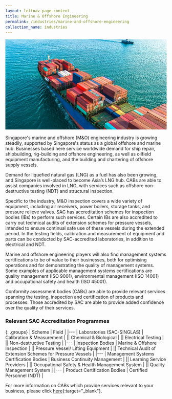 ```yaml
---
layout: leftnav-page-content
title: Marine & Offshore Engineering
permalink: /industries/marine-and-offshore-engineering
collection_name: industries
---
```


![Marine and Offshore Engineering Industry](/images/industries/marine.jpg)

Singapore's marine and offshore (M&O) engineering industry is growing steadily, supported by Singapore's status as a global offshore and marine hub. Businesses based here service worldwide demand for ship repair, shipbuilding, rig-building and offshore engineering, as well as oilfield equipment manufacturing, and the building and chartering of offshore supply vessels. 

Demand for liquefied natural gas (LNG) as a fuel has also been growing, and Singapore is well-placed to become Asia’s LNG hub. CABs are able to assist companies involved in LNG, with services such as offshore non-destructive testing (NDT) and structural inspection. 

Specific to the industry, M&O inspection covers a wide variety of equipment, including air receivers, power boilers, storage tanks, and pressure relieve valves. SAC has accreditation schemes for inspection bodies (IBs) to perform such services. Certain IBs are also accredited to carry out technical audits of extension schemes for pressure vessels, intended to ensure continual safe use of these vessels during the extended period. In the testing fields, calibration and measurement of equipment and parts can be conducted by SAC-accredited laboratories, in addition to electrical and NDT.

Marine and offshore engineering players will also find management systems certifications to be of value to their businesses, both for optimising operations and for demonstrating the quality of management systems. Some examples of applicable management systems certifications are quality management (ISO 9001), environmental management (ISO 14001) and occupational safety and health (ISO 45001). 

Conformity assessment bodies (CABs) are able to provide relevant services spanning the testing, inspection and certification of products and processes. Those accredited by SAC are able to provide added confidence over the quality of their services.

### Relevant SAC Accreditation Programmes

{: .groups}
| Scheme | Field |
|---
| Laboratories (SAC-SINGLAS) | Calibration & Measurement |
|| Chemical & Biological |
|| Electrical Testing |
|| Non-destructive Testing |
|---
| Inspection Bodies | Marine & Offshore Inspection |
|| Pressure Vessel/ Lifting Equipment |
|| Technical Audit of Extension Schemes for Pressure Vessels |
|---
| Management Systems Certification Bodies | Business Continuity Management |
|| Learning Service Providers |
|| Occupational Safety & Health Management System |
|| Quality Management System |
|---
| Product Certification Bodies | Certified Personnel (NDT) |

For more information on CABs which provide services relevant to your business, please click [here](/services/accreditation-services){:target="_blank"}.

